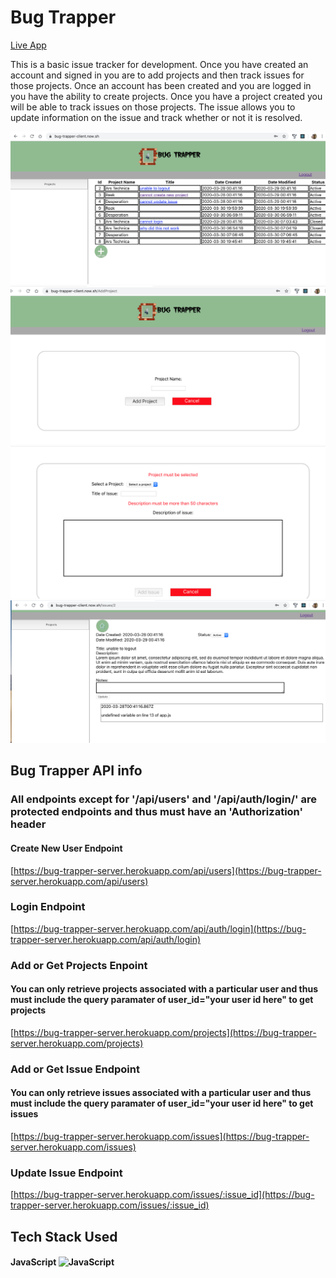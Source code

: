 # Bug Trapper

[Live App](https://bug-trapper-client.now.sh/)

This is a basic issue tracker for development.  Once you have created an account and signed in you are to add projects and then track issues for those projects.
Once an account has been created and you are logged in you have the ability to create projects. Once you have a project created you will be able to track issues on those projects. The issue allows you to update information on the issue and track whether or not it is resolved.


![Home Screen](/screenshots/home.png)
![Create Project Screen](/screenshots/addProject.png)
![Create Issue Screen](/screenshots/addIssue.png)
![Issue Screen](/screenshots/issue.png)

## Bug Trapper API info

### All endpoints except for '/api/users' and '/api/auth/login/' are protected endpoints and thus must have an 'Authorization' header

#### Create New User Endpoint

[https://bug-trapper-server.herokuapp.com/api/users](https://bug-trapper-server.herokuapp.com/api/users)

### Login Endpoint

[https://bug-trapper-server.herokuapp.com/api/auth/login](https://bug-trapper-server.herokuapp.com/api/auth/login)

### Add or Get Projects Enpoint

#### You can only retrieve projects associated with a particular user and thus must include the query paramater of user_id="your user id here" to get projects

[https://bug-trapper-server.herokuapp.com/projects](https://bug-trapper-server.herokuapp.com/projects)



### Add or Get Issue Endpoint

#### You can only retrieve issues associated with a particular user and thus must include the query paramater of user_id="your user id here" to get issues

[https://bug-trapper-server.herokuapp.com/issues](https://bug-trapper-server.herokuapp.com/issues)

### Update Issue Endpoint 

[https://bug-trapper-server.herokuapp.com/issues/:issue_id](https://bug-trapper-server.herokuapp.com/issues/:issue_id)


## Tech Stack Used

#### JavaScript ![JavaScript](https://upload.wikimedia.org/wikipedia/commons/6/6a/JavaScript-logo.png)
